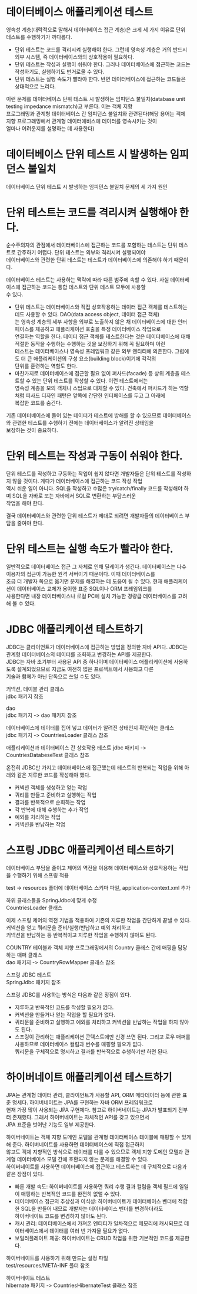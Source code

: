 # **데이터베이스 애플리케이션 테스트**  
영속성 계층(대략적으로 말해서 데이터베이스 접근 계층)은 크게 세 가지 이유로 단위 테스트를 수행하기가 까다롭다.  
- 단위 테스트는 코드를 격리시켜 실행해야 한다. 그런데 영속성 계층은 거의 반드시 외부 시스템, 즉 데이터베이스와의 상호작용이 필요하다.  
- 단위 테스트는 작성과 실행이 쉬워야 한다. 그러나 데이터베이스에 접근하는 코드는 작성하기도, 실행하기도 번거로울 수 있다.  
- 단위 테스트는 실행 속도가 빨라야 한다. 반면 데이터베이스에 접근하는 코드들은 상대적으로 느리다.  
  
이런 문제를 데이터베이스 단위 테스트 시 발생하는 임피던스 불일치(database unit testing impedance mismatch)고 부른다. 이는 객체 지향  
프로그래밍과 관계형 데이터베이스 간 임피던스 불일치와 관련된다(해당 용어는 객체 지향 프로그래밍에서 관계형 데이터에비스에 데이터를 영속시키는 것이  
얼마나 어려운지를 설명하는 데 사용한다)

# **데이터베이스 단위 테스트 시 발생하는 임피던스 불일치**  
데이터베이스 단위 테스트 시 발생하는 임피던스 불일치 문제의 세 가지 원인  
  
# **단위 테스트는 코드를 격리시켜 실행해야 한다.**  
순수주의자의 관점에서 데이터베이스에 접근하는 코드를 포함하는 테스트는 단위 테스트로 간주하기 어렵다. 단위 테스트는 외부와 격리시켜 실행되어야  
데이터베이스와 관련한 단위 테스트는 테스트가 데이터베이스에 의존해야 하기 때문이다.  
  
데이터베이스 테스트는 사용하는 맥락에 따라 다른 범주에 속할 수 있다. 사실 데이터베이스에 접근하는 코드는 통합 테스트와 단위 테스트 모두에 사용할  
수 있다.  
  
- 단위 테스트는 데이터베이스와 직접 상호작용하는 데이터 접근 객체를 테스트하는 데도 사용할 수 있다. DAO(data access object, 데이터 접근 객체)  
는 영속성 계층의 세부 사항을 외부로 노출하지 않은 채 데이터베이스에 대한 인터페이스를 제공하고 애플리케이션 호출을 특정 데이터베이스 작업으로  
연결하는 역할을 한다. 데이터 접근 객체를 테스트한다는 것은 데이터베이스에 대해 적절한 동작을 수행하는 수행하는 것을 보장하기 위해 꼭 필요하며 이런  
테스트는 데이터베이스나 영속성 프레임워크 같은 외부 엔티티에 의존한다. 그럼에도 더 큰 애플리케이션의 구성 요소(building block)이기에 각각의  
단위를 훈련하는 역할도 한다.
- 마찬가지로 데이터베이스에 접근할 필요 없이 퍼사드(facade) 등 상위 계층을 테스트할 수 있는 단위 테스트를 작성할 수 있다. 이런 테스트에서는  
영속성 계층을 모의 객체나 스텁으로 대체할 수 있다. 건축에서 퍼사드가 하는 역할처럼 퍼사드 디자인 패턴은 앞쪽에 간단한 인터페이스를 두고 그 아래에  
복잡한 코드를 숨긴다.  
  
기존 데이터베이스에 들어 있는 데이터가 테스트에 방해를 할 수 있으므로 데이터베이스와 관련한 테스트를 수행하기 전에는 데이터베이스가 알려진 상태임을  
보장하는 것이 중요하다.  
  
# **단위 테스트는 작성과 구동이 쉬워야 한다.**  
단위 테스트를 작성하고 구동하는 작업이 쉽지 않다면 개발자들은 단위 테스트를 작성하지 않을 것이다. 게다가 데이터베이스에 접근하는 코드 작성 작업  
역시 쉬운 일이 아니다. SQL을 작성하고 수많은 try/catch/finally 코드를 작성해야 하며 SQL을 자바로 또는 자바에서 SQL로 변환하는 부담스러운  
작업을 해야 한다.  
  
결국 데이터베이스와 관련한 단위 테스트가 제대로 되려면 개발자들의 데이터베이스 부담을 줄여야 한다.  
  
# **단위 테스트는 실행 속도가 빨라야 한다.**  
일반적으로 데이터베이스 접근 그 자체로 인해 딜레이가 생긴다. 데이터베이스는 다수 이용자의 접근이 가능한 원격 서버이기 때문이다. 이때 데이터베이스를  
조금 더 개발자 쪽으로 옮기면 문제를 해결하는 데 도움이 될 수 있다. 현재 애플리케이션이 데이터베이스 교체가 용이한 표준 SQL이나 ORM 프레임워크를  
사용한다면 내장 데이터베이스나 로컬 PC에 설치 가능한 경량급 데이터베이스를 고려해 볼 수 있다.  
  
# **JDBC 애플리케이션 테스트하기**  
JDBC는 클라이언트가 데이터베이스에 접근하는 방법을 정의한 자바 API다. JDBC는 관계형 데이터베이스의 데이터를 조회하고 변경하는 API를 제공한다.  
JDBC는 자바 초기부터 사용된 API 중 하나이며 데이터베이스 애플리케이션에 사용하도록 설계되었으므로 지금도 여전히 많은 프로젝트에서 사용되고 다른  
기술과 함께가 아닌 단독으로 쓰일 수도 있다.  
  
커넥션, 테이블 관리 클래스  
jdbc 패키지 참조  
  
dao  
jdbc 패키지 -> dao 패키지 참조  
  
데이터베이스에 데이터를 집어 넣고 데이터가 알려진 상태인지 확인하는 클래스  
jdbc 패키지 -> CountriesLoader 클래스 참조  
  
애플리케이션과 데이터베이스 간 상호작용 테스트
jdbc 패키지 -> CountriesDatabeseTest 클래스 참조  
  
온전히 JDBC만 가지고 데이터베이스에 접근했는데 테스트의 반복되는 작업을 위해 아래와 같은 지루한 코드를 작성해야 했다.  
- 커넥션 객체를 생성하고 얻는 작업  
- 쿼리를 만들고 준비하고 실행하는 작업  
- 결과를 반복적으로 순회하는 작업  
- 각 반복에 대해 수행하는 추가 작업  
- 예외를 처리하는 작업  
- 커넥션을 반납하는 작업  
  
# **스프링 JDBC 애플리케이션 테스트하기**  
데이터베이스 부담을 줄이고 제어의 역전을 이용해 데이터베이스와 상호작용하는 작업을 수행하기 위해 스프링 적용  
  
test -> resources 폴더에 데이터베이스 스키마 파일, application-context.xml 추가  
  
하위 클래스들을 SpringJdbc에 맞게 수정  
CountriesLoader 클래스  
  
이제 스프링 제어의 역전 기법을 적용하여 기존의 지루한 작업을 간단하게 끝낼 수 있다. 커넥션을 얻고 쿼리문을 준비/실행/반납하고 예외 처리하고  
커넥션을 반납하는 등 반복적이고 지루한 작업을 수행하지 않아도 된다.  
  
COUNTRY 테이블과 객체 지향 프로그래밍에서의 Country 클래스 간에 매핑을 담당하는 매퍼 클래스  
dao 패키지 -> CountryRowMapper 클래스 참조  
  
스프링 JDBC 테스트  
SpringJdbc 패키지 참조  
  
스프링 JDBC를 사용하는 방식은 다음과 같은 장점이 있다.  
- 지루하고 반복적인 코드를 작성할 필요가 없다.  
- 커넥션을 만들거나 얻는 작업을 할 필요가 없다.  
- 쿼리문을 준비하고 실행하고 예외를 처리하고 커넥션을 반납하는 작업을 하지 않아도 된다.  
- 스프링이 관리하는 애플리케이션 콘텍스트에만 신경 쓰면 된다. 그리고 로우 매퍼를 사용하므로 데이터베이스 컬럼과 변수를 매핑할 필요가 없다.  
쿼리문을 구체적으로 명시하고 결과를 반복적으로 수행하기만 하면 된다.  
  
# **하이버네이트 애플리케이션 테스트하기**  
JPA는 관계형 데이터 관리, 클라이언트가 사용할 API, ORM 메타데이터 등에 관한 표준 명세다. 하이버네이트는 JPA를 구현하는 자바 ORM 프레임워크로  
현재 가장 많이 사용되는 JPA 구현체다. 참고로 하이버네이트는 JPA가 발표되기 전부터 존재했다. 그래서 하이버네이트는 자체적인 API를 갖고 있으면서  
JPA 표준을 벗어난 기능도 일부 제공한다.  
  
하이버네이트는 객체 지향 도메인 모델을 관계형 데이터베이스 테이블에 매핑할 수 있게 해 준다. 하이버네이트를 사용하면 데이터베이스에 직접 접근하지  
않고도 객체 지향적인 방식으로 데이터를 다룰 수 있으므로 객체 지향 도메인 모델과 관계형 데이터베이스 모델 간에 호환되지 않는 문제를 해결할 수 있다.  
하이버네이트를 사용하면 데이터베이스에 접근하고 테스트하는 데 구체적으로 다음과 같은 장점이 있다.  
- 빠른 개발 속도: 하이버네이트를 사용하면 쿼리 수행 결과 컬럼을 객체 필드에 일일이 매핑하는 반복적인 코드를 완전히 없앨 수 있다.  
- 데이터베이스 접근의 추상성과 이식성: 하이버네이트가 데이터베이스 벤더에 적합한 SQL을 만들어 내므로 개발자는 데이터베이스 벤더를 변경하더라도  
하이버네이트 코드를 변경하지 않아도 된다.  
- 캐시 관리: 데이터베이스에서 가져온 엔티티가 일차적으로 메모리에 캐시되므로 데이터베이스에서 데이터를 여러 번 가져올 필요가 없다.  
- 보일러플레이트 제공: 하이버네이트는 CRUD 작업을 위한 기본적인 코드를 제공한다.  
  
하이버네이트를 사용하기 위해 만드는 설정 파일  
test/resources/META-INF 폴더 참조  
  
하이버네이트 테스트  
hibernate 패키지 -> CountriesHibernateTest 클래스 참조  
  

